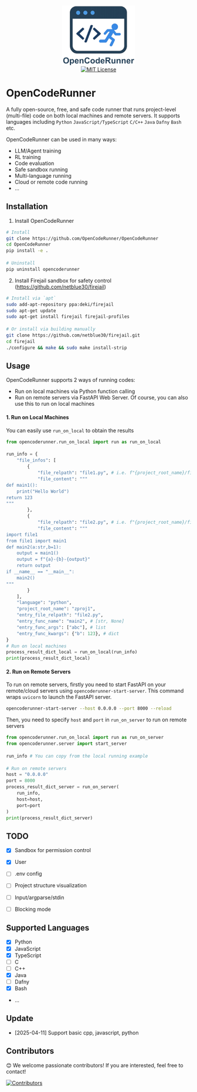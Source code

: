 <div align="center">
  <img src="https://github.com/OpenCodeRunner/OpenCodeRunner/blob/main/assets/opencoderunner_v3_marginborder.png" alt="OpenCodeRunner Logo" width="200"/>
  <br>
  <a href="https://github.com/OpenCodeRunner/OpenCodeRunner/blob/main/LICENSE">
    <img alt="MIT License" src="https://img.shields.io/badge/License-MIT-yellow.svg">
  </a>
</div>


# OpenCodeRunner
A fully open-source, free, and safe code runner that runs project-level (multi-file) code on both local machines and remote servers. It supports languages including `Python` `JavaScript/TypeScript` `C/C++` `Java` `Dafny` `Bash` etc.

OpenCodeRunner can be used in many ways:
- LLM/Agent training
- RL training
- Code evaluation
- Safe sandbox running
- Multi-language running
- Cloud or remote code running
- ...
## Installation
1. Install OpenCodeRunner
```bash
# Install
git clone https://github.com/OpenCodeRunner/OpenCodeRunner
cd OpenCodeRunner
pip install -e .

# Uninstall
pip uninstall opencoderunner 
```
2. Install Firejail sandbox for safety control (https://github.com/netblue30/firejail)
```bash
# Install via `apt`
sudo add-apt-repository ppa:deki/firejail
sudo apt-get update
sudo apt-get install firejail firejail-profiles

# Or install via building manually
git clone https://github.com/netblue30/firejail.git
cd firejail
./configure && make && sudo make install-strip
```

## Usage
OpenCodeRunner supports 2 ways of running codes: 
- Run on local machines via Python function calling
- Run on remote servers via FastAPI Web Server. Of course, you can also use this to run on local machines

#### 1. Run on Local Machines
You can easily use `run_on_local` to obtain the results
```Python
from opencoderunner.run_on_local import run as run_on_local

run_info = {
    "file_infos": [
        {
            "file_relpath": "file1.py", # i.e. f"{project_root_name}/file1.py"
            "file_content": """
def main1():
    print("Hello World")
return 123
"""
        },
        {
            "file_relpath": "file2.py", # i.e. f"{project_root_name}/file2.py"
            "file_content": """
import file1
from file1 import main1
def main2(a:str,b=1):
    output = main1()
    output = f"{a}-{b}-{output}"
    return output
if __name__ == "__main__":
    main2()
"""
        }
    ],
    "language": "python",
    "project_root_name": "zproj1", 
    "entry_file_relpath": "file2.py",
    "entry_func_name": "main2", # [str, None]
    "entry_func_args": ["abc"], # list
    "entry_func_kwargs": {"b": 123}, # dict
}
# Run on local machines
process_result_dict_local = run_on_local(run_info)           
print(process_result_dict_local)  
```

#### 2. Run on Remote Servers
To run on remote servers, firstly you need to start FastAPI on your remote/cloud servers using `opencoderunner-start-server`. This command wraps `uvicorn` to launch the FastAPI server.

```Bash
opencoderunner-start-server --host 0.0.0.0 --port 8000 --reload
```

Then, you need to specify `host` and `port` in `run_on_server` to run on remote servers

```Python
from opencoderunner.run_on_local import run as run_on_server
from opencoderunner.server import start_server

run_info # You can copy from the local running example

# Run on remote servers
host = "0.0.0.0"
port = 8000
process_result_dict_server = run_on_server(
    run_info,
    host=host,
    port=port    
)       
print(process_result_dict_server)  
```

## TODO
- [x] Sandbox for permission control
- [x] User
- [ ] .env config
- [ ] Project structure visualization
- [ ] Input/argparse/stdin 
- [ ] Blocking mode


## Supported Languages
- [x] Python
- [x] JavaScript
- [x] TypeScript
- [ ] C
- [ ] C++
- [x] Java
- [ ] Dafny
- [x] Bash
- ...


## Update
- [2025-04-11] Support basic cpp, javascript, python


## Contributors
😊 We welcome passionate contributors! If you are interested, feel free to contact!

[![Contributors](https://contrib.rocks/image?repo=OpenCodeRunner/OpenCodeRunner)](https://github.com/OpenCodeRunner/OpenCodeRunner/graphs/contributors)

